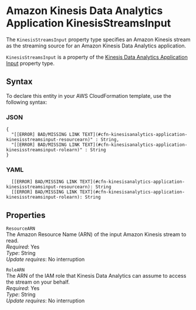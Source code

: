 # Amazon Kinesis Data Analytics Application KinesisStreamsInput<a name="aws-properties-kinesisanalytics-application-kinesisstreamsinput"></a>

The `KinesisStreamsInput` property type specifies an Amazon Kinesis stream as the streaming source for an Amazon Kinesis Data Analytics application\. 

 `KinesisStreamsInput` is a property of the [Kinesis Data Analytics Application Input](aws-properties-kinesisanalytics-application-input.md) property type\. 

## Syntax<a name="aws-properties-kinesisanalytics-application-kinesisstreamsinput-syntax"></a>

To declare this entity in your AWS CloudFormation template, use the following syntax:

### JSON<a name="aws-properties-kinesisanalytics-application-kinesisstreamsinput-syntax.json"></a>

```
{
  "[[ERROR] BAD/MISSING LINK TEXT](#cfn-kinesisanalytics-application-kinesisstreamsinput-resourcearn)" : String,
  "[[ERROR] BAD/MISSING LINK TEXT](#cfn-kinesisanalytics-application-kinesisstreamsinput-rolearn)" : String
}
```

### YAML<a name="aws-properties-kinesisanalytics-application-kinesisstreamsinput-syntax.yaml"></a>

```
  [[ERROR] BAD/MISSING LINK TEXT](#cfn-kinesisanalytics-application-kinesisstreamsinput-resourcearn): String
  [[ERROR] BAD/MISSING LINK TEXT](#cfn-kinesisanalytics-application-kinesisstreamsinput-rolearn): String
```

## Properties<a name="aws-properties-kinesisanalytics-application-kinesisstreamsinput-properties"></a>

`ResourceARN`  
The Amazon Resource Name \(ARN\) of the input Amazon Kinesis stream to read\.  
 *Required*: Yes  
 *Type*: String  
 *Update requires*: No interruption 

`RoleARN`  
The ARN of the IAM role that Kinesis Data Analytics can assume to access the stream on your behalf\.   
 *Required*: Yes  
 *Type*: String  
 *Update requires*: No interruption 